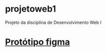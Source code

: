 # projetoweb1
Projeto da disciplina de Desenvolvimento Web I
<h1><a href="https://www.figma.com/file/DSOPZVYpU2d7juh6WQxnjJ/Projeto-devweb-naty?type=design&node-id=0-1&mode=design&t=rbmbb9Tu1lXowPXl-0">Protótipo figma</a></h1>
